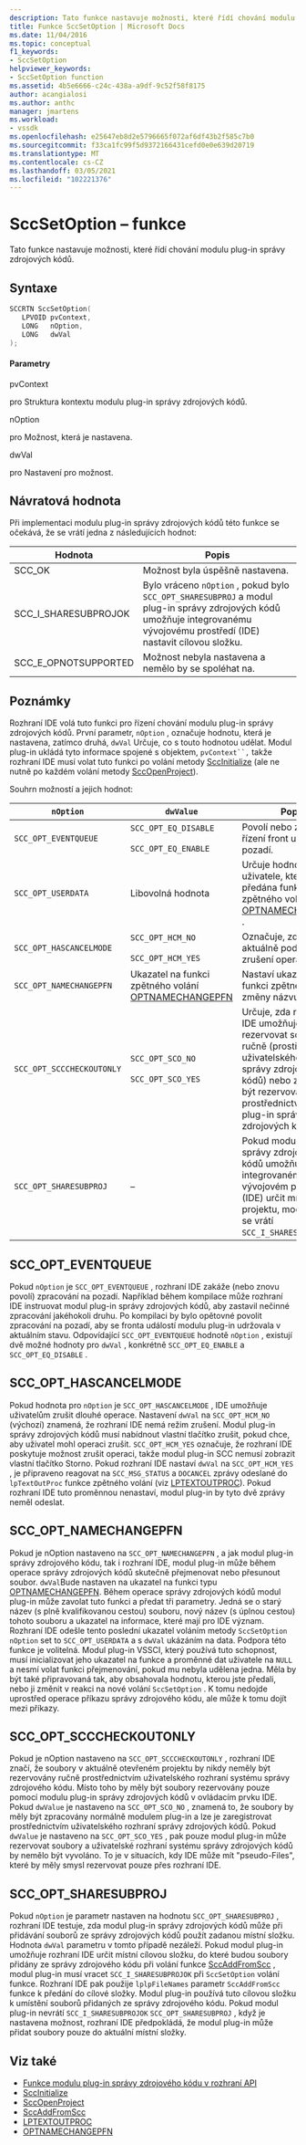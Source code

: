 ```yaml
---
description: Tato funkce nastavuje možnosti, které řídí chování modulu plug-in správy zdrojových kódů.
title: Funkce SccSetOption | Microsoft Docs
ms.date: 11/04/2016
ms.topic: conceptual
f1_keywords:
- SccSetOption
helpviewer_keywords:
- SccSetOption function
ms.assetid: 4b5e6666-c24c-438a-a9df-9c52f58f8175
author: acangialosi
ms.author: anthc
manager: jmartens
ms.workload:
- vssdk
ms.openlocfilehash: e25647eb8d2e5796665f072af6df43b2f585c7b0
ms.sourcegitcommit: f33ca1fc99f5d9372166431cefd0e0e639d20719
ms.translationtype: MT
ms.contentlocale: cs-CZ
ms.lasthandoff: 03/05/2021
ms.locfileid: "102221376"
---
```

# <a name="sccsetoption-function"></a>SccSetOption – funkce
Tato funkce nastavuje možnosti, které řídí chování modulu plug-in správy zdrojových kódů.

## <a name="syntax"></a>Syntaxe

```cpp
SCCRTN SccSetOption(
   LPVOID pvContext,
   LONG   nOption,
   LONG   dwVal
);
```

#### <a name="parameters"></a>Parametry
 pvContext

pro Struktura kontextu modulu plug-in správy zdrojových kódů.

 nOption

pro Možnost, která je nastavena.

 dwVal

pro Nastavení pro možnost.

## <a name="return-value"></a>Návratová hodnota
 Při implementaci modulu plug-in správy zdrojových kódů této funkce se očekává, že se vrátí jedna z následujících hodnot:

|Hodnota|Popis|
|-----------|-----------------|
|SCC_OK|Možnost byla úspěšně nastavena.|
|SCC_I_SHARESUBPROJOK|Bylo vráceno `nOption` , pokud bylo `SCC_OPT_SHARESUBPROJ` a modul plug-in správy zdrojových kódů umožňuje integrovanému vývojovému prostředí (IDE) nastavit cílovou složku.|
|SCC_E_OPNOTSUPPORTED|Možnost nebyla nastavena a nemělo by se spoléhat na.|

## <a name="remarks"></a>Poznámky
 Rozhraní IDE volá tuto funkci pro řízení chování modulu plug-in správy zdrojových kódů. První parametr, `nOption` , označuje hodnotu, která je nastavena, zatímco druhá, `dwVal` Určuje, co s touto hodnotou udělat. Modul plug-in ukládá tyto informace spojené s objektem, `pvContext``,` takže rozhraní IDE musí volat tuto funkci po volání metody [SccInitialize](../extensibility/sccinitialize-function.md) (ale ne nutně po každém volání metody [SccOpenProject](../extensibility/sccopenproject-function.md)).

 Souhrn možností a jejich hodnot:

|`nOption`|`dwValue`|Popis|
|---------------|---------------|-----------------|
|`SCC_OPT_EVENTQUEUE`|`SCC_OPT_EQ_DISABLE`<br /><br /> `SCC_OPT_EQ_ENABLE`|Povolí nebo zakáže řízení front událostí na pozadí.|
|`SCC_OPT_USERDATA`|Libovolná hodnota|Určuje hodnotu uživatele, která má být předána funkci zpětného volání [OPTNAMECHANGEPFN](../extensibility/optnamechangepfn.md) .|
|`SCC_OPT_HASCANCELMODE`|`SCC_OPT_HCM_NO`<br /><br /> `SCC_OPT_HCM_YES`|Označuje, zda IDE aktuálně podporuje zrušení operace.|
|`SCC_OPT_NAMECHANGEPFN`|Ukazatel na funkci zpětného volání [OPTNAMECHANGEPFN](../extensibility/optnamechangepfn.md)|Nastaví ukazatel na funkci zpětného volání změny názvu.|
|`SCC_OPT_SCCCHECKOUTONLY`|`SCC_OPT_SCO_NO`<br /><br /> `SCC_OPT_SCO_YES`|Určuje, zda rozhraní IDE umožňuje rezervovat soubory ručně (prostřednictvím uživatelského rozhraní správy zdrojových kódů) nebo zda musí být rezervovány pouze prostřednictvím modulu plug-in správy zdrojových kódů.|
|`SCC_OPT_SHARESUBPROJ`|–|Pokud modul plug-in správy zdrojových kódů umožňuje integrovanému vývojovém prostředí (IDE) určit místní složku projektu, modul plug-in se vrátí `SCC_I_SHARESUBPROJOK` .|

## <a name="scc_opt_eventqueue"></a>SCC_OPT_EVENTQUEUE
 Pokud `nOption` je `SCC_OPT_EVENTQUEUE` , rozhraní IDE zakáže (nebo znovu povolí) zpracování na pozadí. Například během kompilace může rozhraní IDE instruovat modul plug-in správy zdrojových kódů, aby zastavil nečinné zpracování jakéhokoli druhu. Po kompilaci by bylo opětovné povolit zpracování na pozadí, aby se fronta událostí modulu plug-in udržovala v aktuálním stavu. Odpovídající `SCC_OPT_EVENTQUEUE` hodnotě `nOption` , existují dvě možné hodnoty pro `dwVal` , konkrétně `SCC_OPT_EQ_ENABLE` a `SCC_OPT_EQ_DISABLE` .

## <a name="scc_opt_hascancelmode"></a>SCC_OPT_HASCANCELMODE
 Pokud hodnota pro `nOption` je `SCC_OPT_HASCANCELMODE` , IDE umožňuje uživatelům zrušit dlouhé operace. Nastavení `dwVal` na `SCC_OPT_HCM_NO` (výchozí) znamená, že rozhraní IDE nemá režim zrušení. Modul plug-in správy zdrojových kódů musí nabídnout vlastní tlačítko zrušit, pokud chce, aby uživatel mohl operaci zrušit. `SCC_OPT_HCM_YES` označuje, že rozhraní IDE poskytuje možnost zrušit operaci, takže modul plug-in SCC nemusí zobrazit vlastní tlačítko Storno. Pokud rozhraní IDE nastaví `dwVal` na `SCC_OPT_HCM_YES` , je připraveno reagovat na `SCC_MSG_STATUS` a `DOCANCEL` zprávy odeslané do `lpTextOutProc` funkce zpětného volání (viz [LPTEXTOUTPROC](../extensibility/lptextoutproc.md)). Pokud rozhraní IDE tuto proměnnou nenastaví, modul plug-in by tyto dvě zprávy neměl odeslat.

## <a name="scc_opt_namechangepfn"></a>SCC_OPT_NAMECHANGEPFN
 Pokud je nOption nastaveno na `SCC_OPT_NAMECHANGEPFN` , a jak modul plug-in správy zdrojového kódu, tak i rozhraní IDE, modul plug-in může během operace správy zdrojových kódů skutečně přejmenovat nebo přesunout soubor. `dwVal`Bude nastaven na ukazatel na funkci typu [OPTNAMECHANGEPFN](../extensibility/optnamechangepfn.md). Během operace správy zdrojových kódů modul plug-in může zavolat tuto funkci a předat tři parametry. Jedná se o starý název (s plně kvalifikovanou cestou) souboru, nový název (s úplnou cestou) tohoto souboru a ukazatel na informace, které mají pro IDE význam. Rozhraní IDE odešle tento poslední ukazatel voláním metody `SccSetOption` `nOption` set to `SCC_OPT_USERDATA` a s `dwVal` ukázáním na data. Podpora této funkce je volitelná. Modul plug-in VSSCI, který používá tuto schopnost, musí inicializovat jeho ukazatel na funkce a proměnné dat uživatele na `NULL` a nesmí volat funkci přejmenování, pokud mu nebyla udělena jedna. Měla by být také připravovaná tak, aby obsahovala hodnotu, kterou jste předali, nebo ji změnit v reakci na nové volání `SccSetOption` . K tomu nedojde uprostřed operace příkazu správy zdrojového kódu, ale může k tomu dojít mezi příkazy.

## <a name="scc_opt_scccheckoutonly"></a>SCC_OPT_SCCCHECKOUTONLY
 Pokud je nOption nastaveno na `SCC_OPT_SCCCHECKOUTONLY` , rozhraní IDE značí, že soubory v aktuálně otevřeném projektu by nikdy neměly být rezervovány ručně prostřednictvím uživatelského rozhraní systému správy zdrojového kódu. Místo toho by měly být soubory rezervovány pouze pomocí modulu plug-in správy zdrojových kódů v ovládacím prvku IDE. Pokud `dwValue` je nastaveno na `SCC_OPT_SCO_NO` , znamená to, že soubory by měly být zpracovány normálně modulem plug-in a lze je zaregistrovat prostřednictvím uživatelského rozhraní správy zdrojových kódů. Pokud `dwValue` je nastaveno na `SCC_OPT_SCO_YES` , pak pouze modul plug-in může rezervovat soubory a uživatelské rozhraní systému správy zdrojových kódů by nemělo být vyvoláno. To je v situacích, kdy IDE může mít "pseudo-Files", které by měly smysl rezervovat pouze přes rozhraní IDE.

## <a name="scc_opt_sharesubproj"></a>SCC_OPT_SHARESUBPROJ
 Pokud `nOption` je parametr nastaven na hodnotu `SCC_OPT_SHARESUBPROJ` , rozhraní IDE testuje, zda modul plug-in správy zdrojových kódů může při přidávání souborů ze správy zdrojových kódů použít zadanou místní složku. Hodnota `dwVal` parametru v tomto případě nezáleží. Pokud modul plug-in umožňuje rozhraní IDE určit místní cílovou složku, do které budou soubory přidány ze správy zdrojového kódu při volání funkce [SccAddFromScc](../extensibility/sccaddfromscc-function.md) , modul plug-in musí vracet `SCC_I_SHARESUBPROJOK` při `SccSetOption` volání funkce. Rozhraní IDE pak použije `lplpFileNames` parametr `SccAddFromScc` funkce k předání do cílové složky. Modul plug-in používá tuto cílovou složku k umístění souborů přidaných ze správy zdrojového kódu. Pokud modul plug-in nevrátí `SCC_I_SHARESUBPROJOK` `SCC_OPT_SHARESUBPROJ` , když je nastavena možnost, rozhraní IDE předpokládá, že modul plug-in může přidat soubory pouze do aktuální místní složky.

## <a name="see-also"></a>Viz také
- [Funkce modulu plug-in správy zdrojového kódu v rozhraní API](../extensibility/source-control-plug-in-api-functions.md)
- [SccInitialize](../extensibility/sccinitialize-function.md)
- [SccOpenProject](../extensibility/sccopenproject-function.md)
- [SccAddFromScc](../extensibility/sccaddfromscc-function.md)
- [LPTEXTOUTPROC](../extensibility/lptextoutproc.md)
- [OPTNAMECHANGEPFN](../extensibility/optnamechangepfn.md)
